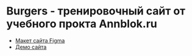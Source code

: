 # Burgers - тренировочный сайт от учебного прокта Annblok.ru

* [Макет сайта Figma](https://www.figma.com/file/Etk4x1mDQGL2BM5OqLX16Z/Burgers-Menu-Responsive-(Copy)?node-id=0%3A99)
* [Демо сайта](https://kaduromo.github.io/Module01-Burger/)
